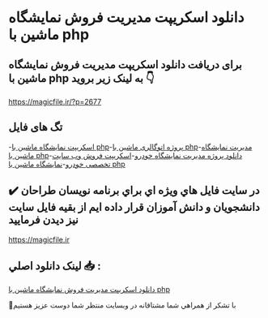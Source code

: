 # دانلود اسکریپت مدیریت فروش نمایشگاه ماشین با php

## برای دریافت دانلود اسکریپت مدیریت فروش نمایشگاه ماشین با php به لینک زیر بروید 👇

https://magicfile.ir/?p=2677

## تگ های فایل

-[اسکریپت نمایشگاه ماشین با php](https://magicfile.ir/product/%d8%a7%d8%b3%da%a9%d8%b1%db%8c%d9%be%d8%aa-%d9%85%d8%af%db%8c%d8%b1%db%8c%d8%aa-%d9%81%d8%b1%d9%88%d8%b4-%d9%86%d9%85%d8%a7%db%8c%d8%b4%da%af%d8%a7%d9%87-%d9%85%d8%a7%d8%b4%db%8c%d9%86-%d8%a8%d8%a7-php/)-[پروژه اتوگالری ماشین با php](https://magicfile.ir/product/%d8%a7%d8%b3%da%a9%d8%b1%db%8c%d9%be%d8%aa-%d9%85%d8%af%db%8c%d8%b1%db%8c%d8%aa-%d9%81%d8%b1%d9%88%d8%b4-%d9%86%d9%85%d8%a7%db%8c%d8%b4%da%af%d8%a7%d9%87-%d9%85%d8%a7%d8%b4%db%8c%d9%86-%d8%a8%d8%a7-php/)-[مدیریت نمایشگاه ماشین با php](https://magicfile.ir/product/%d8%a7%d8%b3%da%a9%d8%b1%db%8c%d9%be%d8%aa-%d9%85%d8%af%db%8c%d8%b1%db%8c%d8%aa-%d9%81%d8%b1%d9%88%d8%b4-%d9%86%d9%85%d8%a7%db%8c%d8%b4%da%af%d8%a7%d9%87-%d9%85%d8%a7%d8%b4%db%8c%d9%86-%d8%a8%d8%a7-php/)-[دانلود پروژه مدیریت نمایشگاه خودرو](https://magicfile.ir/product/%d8%a7%d8%b3%da%a9%d8%b1%db%8c%d9%be%d8%aa-%d9%85%d8%af%db%8c%d8%b1%db%8c%d8%aa-%d9%81%d8%b1%d9%88%d8%b4-%d9%86%d9%85%d8%a7%db%8c%d8%b4%da%af%d8%a7%d9%87-%d9%85%d8%a7%d8%b4%db%8c%d9%86-%d8%a8%d8%a7-php/)-[اسکریپت فروش وب سایت تخصصی خودرو](https://magicfile.ir/product/%d8%a7%d8%b3%da%a9%d8%b1%db%8c%d9%be%d8%aa-%d9%85%d8%af%db%8c%d8%b1%db%8c%d8%aa-%d9%81%d8%b1%d9%88%d8%b4-%d9%86%d9%85%d8%a7%db%8c%d8%b4%da%af%d8%a7%d9%87-%d9%85%d8%a7%d8%b4%db%8c%d9%86-%d8%a8%d8%a7-php/)-[نمایشگاه ماشین با php](https://magicfile.ir/product/%d8%a7%d8%b3%da%a9%d8%b1%db%8c%d9%be%d8%aa-%d9%85%d8%af%db%8c%d8%b1%db%8c%d8%aa-%d9%81%d8%b1%d9%88%d8%b4-%d9%86%d9%85%d8%a7%db%8c%d8%b4%da%af%d8%a7%d9%87-%d9%85%d8%a7%d8%b4%db%8c%d9%86-%d8%a8%d8%a7-php/)

## ✔️ در سايت فايل هاي ويژه اي براي برنامه نويسان طراحان دانشجويان و دانش آموزان قرار داده ايم از بقيه فايل سايت نيز ديدن فرماييد

https://magicfile.ir


## لينک دانلود اصلي 📥 :

[دانلود اسکریپت مدیریت فروش نمایشگاه ماشین با php](https://magicfile.ir/product/%d8%a7%d8%b3%da%a9%d8%b1%db%8c%d9%be%d8%aa-%d9%85%d8%af%db%8c%d8%b1%db%8c%d8%aa-%d9%81%d8%b1%d9%88%d8%b4-%d9%86%d9%85%d8%a7%db%8c%d8%b4%da%af%d8%a7%d9%87-%d9%85%d8%a7%d8%b4%db%8c%d9%86-%d8%a8%d8%a7-php/) 


🙏با تشکر از همراهي شما مشتاقانه در وبسایت منتظر شما دوست عزیز هستیم

